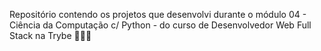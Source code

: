Repositório contendo os projetos que desenvolvi durante o módulo 04 - Ciência da Computação c/ Python - do curso de Desenvolvedor Web Full Stack na Trybe :game_die::game_die::game_die:
